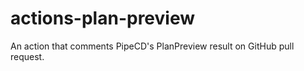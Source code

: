 # actions-plan-preview

An action that comments PipeCD's PlanPreview result on GitHub pull request.
